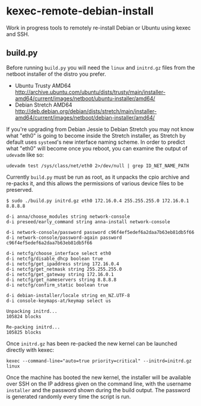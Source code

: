 # kexec-remote-debian-install

Work in progress tools to remotely re-install Debian or Ubuntu using kexec and SSH.

## build.py

Before running `build.py` you will need the `linux` and `initrd.gz` files from the netboot installer of the distro you prefer.

* Ubuntu Trusty AMD64 http://archive.ubuntu.com/ubuntu/dists/trusty/main/installer-amd64/current/images/netboot/ubuntu-installer/amd64/
* Debian Stretch AMD64 http://deb.debian.org/debian/dists/stretch/main/installer-amd64/current/images/netboot/debian-installer/amd64/

If you're upgrading from Debian Jessie to Debian Stretch you may not know what "eth0" is going to become inside the Stretch installer, as Stretch by default uses `systemd`'s new interface naming scheme. In order to predict what "eth0" will become once you reboot, you can examine the output of `udevadm` like so:

    udevadm test /sys/class/net/eth0 2>/dev/null | grep ID_NET_NAME_PATH

Currently `build.py` must be run as root, as it unpacks the cpio archive and re-packs it, and this allows the permissions of various device files to be preserved. 

    $ sudo ./build.py initrd.gz eth0 172.16.0.4 255.255.255.0 172.16.0.1 8.8.8.8

    d-i anna/choose_modules string network-console
    d-i preseed/early_command string anna-install network-console

    d-i network-console/password password c96f4ef5edef6a2daa7b63eb81db5f66
    d-i network-console/password-again password c96f4ef5edef6a2daa7b63eb81db5f66

    d-i netcfg/choose_interface select eth0
    d-i netcfg/disable_dhcp boolean true
    d-i netcfg/get_ipaddress string 172.16.0.4
    d-i netcfg/get_netmask string 255.255.255.0
    d-i netcfg/get_gateway string 172.16.0.1
    d-i netcfg/get_nameservers string 8.8.8.8
    d-i netcfg/confirm_static boolean true

    d-i debian-installer/locale string en_NZ.UTF-8
    d-i console-keymaps-at/keymap select us
        
    Unpacking initrd...
    105824 blocks

    Re-packing initrd...
    105825 blocks

Once `initrd.gz` has been re-packed the new kernel can be launched directly with kexec:

    kexec --command-line="auto=true priority=critical" --initrd=initrd.gz linux

Once the machine has booted the new kernel, the installer will be available over SSH on the IP address given on the command line, with the username `installer` and the password shown during the build output. The password is generated randomly every time the script is run.
